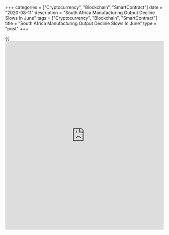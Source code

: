+++
categories = ["Cryptocurrency", "Blockchain", "SmartContract"]
date = "2020-08-11"
description = "South Africa Manufacturing Output Decline Slows In June"
tags = ["Cryptocurrency", "Blockchain", "SmartContract"]
title = "South Africa Manufacturing Output Decline Slows In June"
type = "post"
+++

{{<iframe id="large-banner" src="https://www.bounty.group/#slide=25.0" width="100%" height="600" scrolling="no" style="border: 0px solid rgb(216, 221, 230); border-radius: 3px;">}}

South Africa's manufacturing output declined at a softer pace in June as
the Covid-19 pandemic and lockdown [regulation](https://www.playgroundfx.com/blog/forex-broker-regulation/)s since late March had an
extensive impact on economic activity, data from Statistics South Africa
showed on Tuesday.

Manufacturing output fell 16.3 percent year-on-year in June, following a
32.4 percent decline in May.

The biggest negative contribution came mainly from basic iron and steel,
non-ferrous metal products, metal products and machinery, food and
beverages motor vehicles, parts and accessories and other transport
equipment, wood and wood products, paper, publishing and printing, and
furniture and 'other' manufacturing.

On a month-on-month basis, manufacturing output grew 16.8 percent in
June but slower than the 30.4 percent rise in the preceding month.

During three months ended in June, manufacturing output fell 30.2
percent, following a 25.4 percent decrease in the preceding period.

For comments and feedback [contact](https://www.playgroundfx.com/contact/): editorial@rtt[news](https://www.letsplayfx.com/blog/forex-news-website/).com

[Economic News][1]

 **What parts of the world are seeing the best (and worst) economic
performances lately? Click[here][2] to check out our [Econ Scorecard][2]
and find out! See up-to-the-moment [ranking](https://www.playgroundfx.com/blog/crypto-exchange-ranking/)s for the best and worst
performers in [GDP][3], [unemployment rate][4], [inflation][2] and much
more.**

   1. www.rtt[news](https://www.letsplayfx.com/blog/forex-news-website/).com/Content/EconomicNews.aspx
   2. www.rtt[news](https://www.letsplayfx.com/blog/forex-news-website/).com/economic-scorecard/world-rank/CPI/highest-performance.aspx
   3. www.rtt[news](https://www.letsplayfx.com/blog/forex-news-website/).com/economic-scorecard/world-rank/GDP/highest-performance.aspx
   4. www.rtt[news](https://www.letsplayfx.com/blog/forex-news-website/).com/economic-scorecard/world-rank/unemployment-rate/lowest-performance.aspx